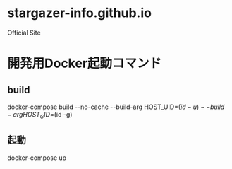 # stargazer-info.github.io
Official Site

# 開発用Docker起動コマンド
## build
docker-compose build --no-cache --build-arg HOST_UID=$(id -u) --build-arg HOST_GID=$(id -g) 
## 起動
docker-compose up
